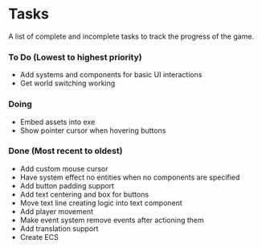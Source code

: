 # Tasks
A list of complete and incomplete tasks to track the progress of the game.

### To Do (Lowest to highest priority)
- Add systems and components for basic UI interactions
- Get world switching working

### Doing
- Embed assets into exe
- Show pointer cursor when hovering buttons

### Done (Most recent to oldest)
- Add custom mouse cursor
- Have system effect no entities when no components are specified
- Add button padding support
- Add text centering and box for buttons
- Move text line creating logic into text component
- Add player movement
- Make event system remove events after actioning them
- Add translation support
- Create ECS